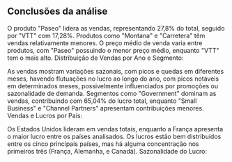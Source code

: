 ## Conclusões da análise


O produto "Paseo" lidera as vendas, representando 27,8% do total, seguido por "VTT" com 17,28%.
Produtos como "Montana" e "Carretera" têm vendas relativamente menores.
O preço médio de venda varia entre produtos, com "Paseo" possuindo o menor preço médio, enquanto "VTT" tem o mais alto.
Distribuição de Vendas por Ano e Segmento:

As vendas mostram variações sazonais, com picos e quedas em diferentes meses, havendo flutuações no lucro ao longo do ano, com picos notáveis em determinados meses,
possivelmente influenciados por promoções ou sazonalidade de demanda.
Segmentos como "Government" dominam as vendas, contribuindo com 65,04% do lucro total, enquanto "Small Business" e "Channel Partners" apresentam contribuições menores.
Vendas e Lucros por País:

Os Estados Unidos lideram em vendas totais, enquanto a França apresenta o maior lucro entre os países analisados.
Os lucros estão bem distribuídos entre os cinco principais países, mas há alguma concentração nos primeiros três (França, Alemanha, e Canadá).
Sazonalidade do Lucro:



